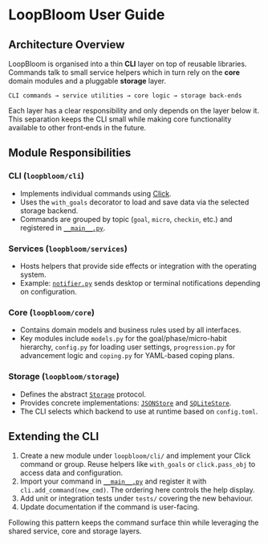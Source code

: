 # LoopBloom User Guide

## Architecture Overview

LoopBloom is organised into a thin **CLI** layer on top of reusable libraries.
Commands talk to small service helpers which in turn rely on the **core** domain
modules and a pluggable **storage** layer.

```
CLI commands → service utilities → core logic → storage back‑ends
```

Each layer has a clear responsibility and only depends on the layer below it.
This separation keeps the CLI small while making core functionality available to
other front‑ends in the future.

## Module Responsibilities

### CLI (`loopbloom/cli`)
- Implements individual commands using [Click](https://click.palletsprojects.com/).
- Uses the `with_goals` decorator to load and save data via the selected storage
  backend.
- Commands are grouped by topic (`goal`, `micro`, `checkin`, etc.) and registered
  in [`__main__.py`](loopbloom/__main__.py).

### Services (`loopbloom/services`)
- Hosts helpers that provide side effects or integration with the operating
  system.
- Example: [`notifier.py`](loopbloom/services/notifier.py) sends desktop or
  terminal notifications depending on configuration.

### Core (`loopbloom/core`)
- Contains domain models and business rules used by all interfaces.
- Key modules include `models.py` for the goal/phase/micro-habit hierarchy,
  `config.py` for loading user settings, `progression.py` for advancement logic
  and `coping.py` for YAML-based coping plans.

### Storage (`loopbloom/storage`)
- Defines the abstract [`Storage`](loopbloom/storage/base.py) protocol.
- Provides concrete implementations: [`JSONStore`](loopbloom/storage/json_store.py)
  and [`SQLiteStore`](loopbloom/storage/sqlite_store.py).
- The CLI selects which backend to use at runtime based on `config.toml`.

## Extending the CLI

1. Create a new module under `loopbloom/cli/` and implement your Click command
   or group. Reuse helpers like `with_goals` or `click.pass_obj` to access data
   and configuration.
2. Import your command in [`__main__.py`](loopbloom/__main__.py) and register it
   with `cli.add_command(new_cmd)`. The ordering here controls the help display.
3. Add unit or integration tests under `tests/` covering the new behaviour.
4. Update documentation if the command is user-facing.

Following this pattern keeps the command surface thin while leveraging the
shared service, core and storage layers.
